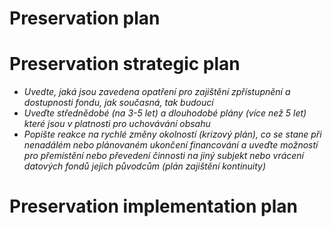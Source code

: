 
# Preservation plan

# Preservation strategic plan

- *Uvedte, jaká jsou zavedena opatření pro zajištění zpřístupnění a dostupnosti fondu, jak současná, tak budoucí*
- *Uveďte střednědobé (na 3-5 let) a dlouhodobé plány (více než 5 let) které jsou v platnosti pro uchovávání obsahu*
- *Popište reakce na rychlé změny okolností (krizový plán), co se stane při nenadálém nebo plánovaném ukončení financování a uveďte možností pro přemístění nebo převedení činnosti na jiný subjekt nebo vrácení datových fondů jejich původcům (plán zajištění kontinuity)* 

# Preservation implementation plan


